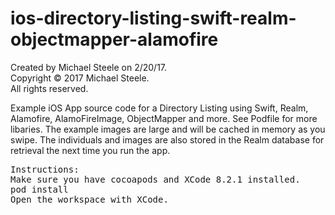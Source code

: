 # ios-directory-listing-swift-realm-objectmapper-alamofire

Created by Michael Steele on 2/20/17.<br />
Copyright © 2017 Michael Steele.<br />
All rights reserved.<br />

Example iOS App source code for a Directory Listing using Swift, Realm, Alamofire, AlamoFireImage, ObjectMapper and more.  See Podfile for more libaries.  The example images are large and will be cached in memory as you swipe.  The individuals and images are also stored in the Realm database for retrieval the next time you run the app.

<pre>
Instructions:
Make sure you have cocoapods and XCode 8.2.1 installed.
pod install
Open the workspace with XCode.
</pre>
